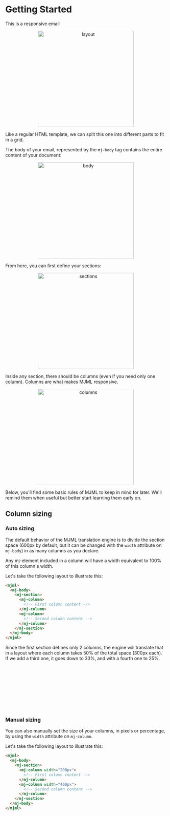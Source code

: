 
# Getting Started
This is a responsive email

<p style="text-align: center;" >
  <img width="300px" src="https://cloud.githubusercontent.com/assets/6558790/12751054/322b2c8c-c9bb-11e5-98b9-942f6ea4d585.png" alt="layout">
</p>

Like a regular HTML template, we can split this one into different parts to fit in a grid.

The body of your email, represented by the `mj-body` tag contains the entire content of your document:

<p style="text-align: center;" >
  <img width="300px" src="https://cloud.githubusercontent.com/assets/6558790/12751043/1fd499c4-c9bb-11e5-828f-e0e6e18180b8.png" alt="body">
</p>

From here, you can first define your sections:

<p style="text-align: center;" >
  <img width="300px" src="https://cloud.githubusercontent.com/assets/6558790/12751042/1fd191b6-c9bb-11e5-9450-cc15acec72b4.png" alt="sections">
</p>

Inside any section, there should be columns (even if you need only one column). Columns are what makes MJML responsive.

<p style="text-align: center;" >
  <img width="300px" src="https://cloud.githubusercontent.com/assets/6558790/12751041/1fd112d6-c9bb-11e5-97e7-d9c93c743c4d.png" alt="columns">
</p>

Below, you'll find some basic rules of MJML to keep in mind for later. We'll remind them when useful but better start learning them early on.

## Column sizing

### Auto sizing

The default behavior of the MJML translation engine is to divide the section space (600px by default, but it can be changed with the `width` attribute on `mj-body`) in as many columns as you declare.

<aside class="warning">
  Any mj-element included in a column will have a width equivalent to 100% of this column's width.
</aside>

Let's take the following layout to illustrate this:

```html
<mjml>
  <mj-body>
    <mj-section>
      <mj-column>
        <!-- First column content -->
      </mj-column>
      <mj-column>
        <!-- Second column content -->
      </mj-column>
    </mj-section>
  </mj-body>
</mjml>
```

Since the first section defines only 2 columns, the engine will translate that in a layout where each column takes 50% of the total space (300px each). If we add a third one, it goes down to 33%, and with a fourth one to 25%.

<p>
  <br/><br/><br/><br/><br/><br/><br/><br/>
</p>

### Manual sizing
You can also manually set the size of your columns, in pixels or percentage, by using the `width` attribute on `mj-column`.

Let's take the following layout to illustrate this:

```html
<mjml>
  <mj-body>
    <mj-section>
      <mj-column width="200px">
        <!-- First column content -->
      </mj-column>
      <mj-column width="400px">
        <!-- Second column content -->
      </mj-column>
    </mj-section>
  </mj-body>
</mjml>
```
